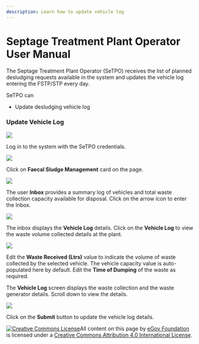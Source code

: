 ```yaml
---
description: Learn how to update vehicle log
---
```


# Septage Treatment Plant Operator User Manual

The Septage Treatment Plant Operator \(SeTPO\) receives the list of planned desludging requests available in the system and updates the vehicle log entering the FSTP/STP every day.

SeTPO can

* Update desludging vehicle log

### Update Vehicle Log

![](../../../.gitbook/assets/fstpo-l.png)

Log in to the system with the SeTPO credentials.

![](../../../.gitbook/assets/fstpo1.png)

Click on **Faecal Sludge Management** card on the page.

![](../../../.gitbook/assets/fstpo2.png)

The user **Inbox** provides a summary log of vehicles and total waste collection capacity available for disposal. Click on the arrow icon to enter the Inbox. 

![](../../../.gitbook/assets/fstpo3.png)

The inbox displays the **Vehicle Log** details. Click on the **Vehicle Log** to view the waste volume collected details at the plant.

![](../../../.gitbook/assets/fstpo5.png)

Edit the **Waste Received \(Ltrs\)** value to indicate the volume of waste collected by the selected vehicle. The vehicle capacity value is auto-populated here by default. Edit the **Time of Dumping** of the waste as required. 

The **Vehicle Log** screen displays the waste collection and the waste generator details. Scroll down to view the details.

![](../../../.gitbook/assets/fstpo6.png)

Click on the **Submit** button to update the vehicle log details. 

 [![Creative Commons License](https://i.creativecommons.org/l/by/4.0/80x15.png)](http://creativecommons.org/licenses/by/4.0/)All content on this page by [eGov Foundation ](https://egov.org.in/)is licensed under a [Creative Commons Attribution 4.0 International License](http://creativecommons.org/licenses/by/4.0/).

